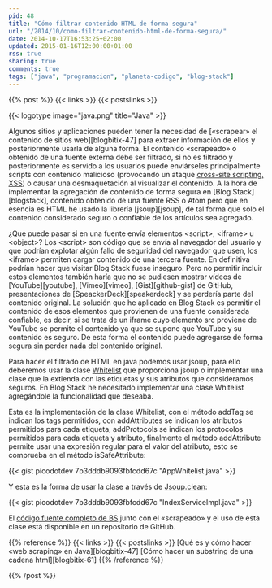 ```yaml
---
pid: 48
title: "Cómo filtrar contenido HTML de forma segura"
url: "/2014/10/como-filtrar-contenido-html-de-forma-segura/"
date: 2014-10-17T16:53:25+02:00
updated: 2015-01-16T12:00:00+01:00
rss: true
sharing: true
comments: true
tags: ["java", "programacion", "planeta-codigo", "blog-stack"]
---
```


{{% post %}}
{{< links >}}
{{< postslinks >}}

{{< logotype image="java.png" title="Java" >}}

Algunos sitios y aplicaciones pueden tener la necesidad de [«scrapear» el contenido de sitios web][blogbitix-47] para extraer información de ellos y posteriormente usarla de alguna forma. El contenido «scrapeado» o obtenido de una fuente externa debe ser filtrado, si no es filtrado y posteriormente es servido a los usuarios puede enviárseles principalmente scripts con contenido malicioso (provocando un ataque [cross-site scripting, XSS](https://en.wikipedia.org/wiki/Cross-site_scripting)) o causar una desmaquetación al visualizar el contenido. A la hora de implementar la agregación de contenido de forma segura en [Blog Stack][blogstack], contenido obtenido de una fuente RSS o Atom pero que en esencia es HTML he usado la librería [jsoup][jsoup], de tal forma que solo el contenido considerado seguro o confiable de los artículos sea agregado.

¿Que puede pasar si en una fuente envía elementos &lt;script&gt;, &lt;iframe&gt; u &lt;object&gt;? Los &lt;script&gt; son código que se envía al navegador del usuario y que podrían explotar algún fallo de seguridad del navegador que usen, los &lt;iframe&gt; permiten cargar contenido de una tercera fuente. En definitiva podrían hacer que visitar Blog Stack fuese inseguro. Pero no permitir incluir estos elementos también haría que no se pudiesen mostrar vídeos de [YouTube][youtube], [Vimeo][vimeo], [Gist][github-gist] de GitHub, presentaciones de [SpeackerDeck][speakerdeck] y se perdería parte del contenido original. La solución que he aplicado en Blog Stack es permitir el contenido de esos elementos que provienen de una fuente considerada confiable, es decir, si se trata de un iframe cuyo elemento src proviene de YouTube se permite el contenido ya que se supone que YouTube y su contenido es seguro. De esta forma el contenido puede agregarse de forma segura sin perder nada del contenido original.

Para hacer el filtrado de HTML en java podemos usar jsoup, para ello deberemos usar la clase [Whitelist](http://jsoup.org/apidocs/org/jsoup/safety/Whitelist.html) que proporciona jsoup o implementar una clase que la extienda con las etiquetas y sus atributos que consideramos seguros. En Blog Stack he necesitado implementar una clase Whitelist agregándole la funcionalidad que deseaba.

Esta es la implementación de la clase Whitelist, con el método addTag se indican los tags permitidos, con addAttributes se indican los atributos permitidos para cada etiqueta, addProtocols se indican los protocolos permitidos para cada etiqueta y atributo, finalmente el método addAttribute permite usar una expresión regular para el valor del atributo, esto se comprueba en el método isSafeAttribute:

{{< gist picodotdev 7b3dddb9093fbfcdd67c "AppWhitelist.java" >}}

Y esta es la forma de usar la clase a través de [Jsoup.clean](http://jsoup.org/apidocs/org/jsoup/Jsoup.html#clean%28java.lang.String,%20java.lang.String,%20org.jsoup.safety.Whitelist%29):

{{< gist picodotdev 7b3dddb9093fbfcdd67c "IndexServiceImpl.java" >}}

El [código fuente completo de BS](https://github.com/picodotdev/blog-stack) junto con el «scrapeado» y el uso de esta clase está disponible en un repositorio de GitHub.

{{% reference %}}
{{< links >}}
{{< postslinks >}}
[Qué es y cómo hacer «web scraping» en Java][blogbitix-47]
[Cómo hacer un substring de una cadena html][blogbitix-61]
{{% /reference %}}

{{% /post %}}
